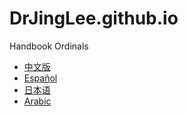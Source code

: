 # DrJingLee.github.io
Handbook Ordinals

- [中文版](docs/chn/src)
- [Español](docs/chn/src)
- [日本语](docs/chn/src)
- [Arabic](docs/chn/src)
